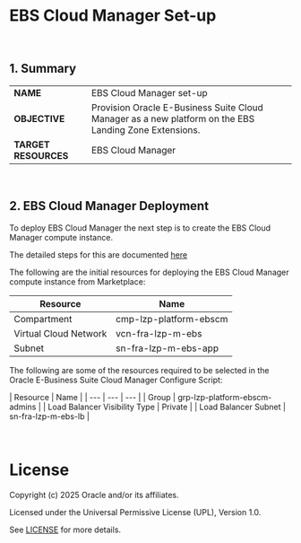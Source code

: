 # EBS Cloud Manager Set-up <!-- omit from toc -->
&nbsp; 

## **1. Summary**

|                      |                                                       |
| -------------------- | ----------------------------------------------------- |
| **NAME**         | EBS Cloud Manager set-up                                    |
| **OBJECTIVE**        | Provision Oracle E-Business Suite Cloud Manager as a new platform on the EBS Landing Zone Extensions. |
| **TARGET RESOURCES** | EBS Cloud Manager                                                  |

&nbsp; 

## **2. EBS Cloud Manager Deployment**

To deploy EBS Cloud Manager the next step is to create the EBS Cloud Manager compute instance.

The detailed steps for this are documented [here](https://docs.oracle.com/cd/E26401_01/doc.122/f35809/T679330T679339.htm#T680521)

The following are the initial resources for deploying the EBS Cloud Manager compute instance from Marketplace:

| Resource | Name |
| --- | --- |
| Compartment | cmp-lzp-platform-ebscm |
| Virtual Cloud Network | vcn-fra-lzp-m-ebs |
| Subnet | sn-fra-lzp-m-ebs-app |

The following are some of the resources required to be selected in the Oracle E-Business Suite Cloud Manager Configure Script:

| Resource | Name |
| --- | --- | --- |
| Group | grp-lzp-platform-ebscm-admins |
| Load Balancer Visibility Type | Private |
| Load Balancer Subnet | sn-fra-lzp-m-ebs-lb |


&nbsp;

# License <!-- omit from toc -->

Copyright (c) 2025 Oracle and/or its affiliates.

Licensed under the Universal Permissive License (UPL), Version 1.0.

See [LICENSE](/LICENSE.txt) for more details.
